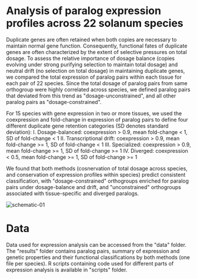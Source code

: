 # Analysis of paralog expression profiles across 22 solanum species 
Duplicate genes are often retained when both copies are necessary to maintain normal gene function. Consequently, functional fates of duplicate genes are often characterized by the extent of selective pressures on total dosage. To assess the relative importance of dosage balance (copies evolving under strong purifying selection to maintain total dosage) and neutral drift (no selection on total dosage) in maintaining duplicate genes, we compared the total expression of paralog pairs within each tissue for each pair of 22 species. Since the total dosage of paralog pairs from same orthogroup were highly correlated across species, we defined paralog pairs that deviated from this trend as "dosage-unconstrained", and all other paralog pairs as "dosage-constrained".

For 15 species with gene expression in two or more tissues, we used the coexpression and fold-change in expression of paralog pairs to define four different duplicate gene retention categories (SD denotes standard deviation):
I. Dosage-balanced: coexpression > 0.9, mean fold-change < 1, SD of fold-change < 1
II. Transcriptional drift: coexpression > 0.9, mean fold-change >= 1, SD of fold-change < 1
III. Specialized: coexpression > 0.9, mean fold-change >= 1, SD of fold-change >= 1
IV. Diverged: coexpression < 0.5, mean fold-change >= 1, SD of fold-change >= 1

We found that both methods (cosnervation of total dosage across species, and conservation of expression profiles within species) predict consistent classification, with "dosage-constrained" orthogroups enriched for paralog pairs under dosage-balance and drift, and "unconstrained" orthogroups associated with tissue-specific and diverged paralogs.

![schematic-01](https://github.com/gillislab/pansol_expression_analysis/assets/46113011/7a4c4394-1078-42a4-9f85-47f2f6772296)

# Data
Data used for expression analysis can be accessed from the "data" folder. The "results" folder contains paralog pairs, summary of expression and genetic properties and their functional classifications by both methods (one file per species). R scripts containing code used for different parts of expression analysis is available in "scripts" folder.


